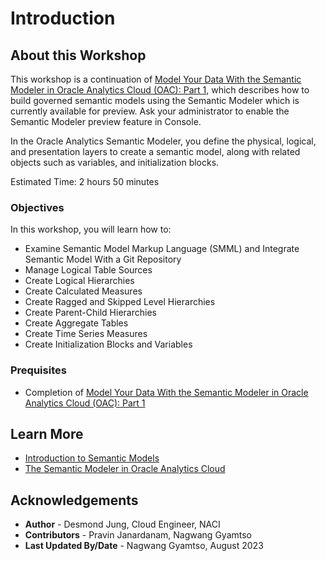 # Introduction

## About this Workshop

This workshop is a continuation of [Model Your Data With the Semantic Modeler in Oracle Analytics Cloud (OAC): Part 1](https://livelabs.oracle.com/pls/apex/r/dbpm/livelabs/view-workshop?wid=3566), which describes how to build governed semantic models using the Semantic Modeler which is currently available for preview. Ask your administrator to enable the Semantic Modeler preview feature in Console.

In the Oracle Analytics Semantic Modeler, you define the physical, logical, and presentation layers to create a semantic model, along with related objects such as variables, and initialization blocks.

Estimated Time: 2 hours 50 minutes

### Objectives

In this workshop, you will learn how to:
* Examine Semantic Model Markup Language (SMML) and Integrate Semantic Model With a Git Repository
* Manage Logical Table Sources
* Create Logical Hierarchies
* Create Calculated Measures
* Create Ragged and Skipped Level Hierarchies
* Create Parent-Child Hierarchies
* Create Aggregate Tables
* Create Time Series Measures
* Create Initialization Blocks and Variables

### Prequisites

* Completion of [Model Your Data With the Semantic Modeler in Oracle Analytics Cloud (OAC): Part 1](https://livelabs.oracle.com/pls/apex/r/dbpm/livelabs/view-workshop?wid=3566)


## Learn More
* [Introduction to Semantic Models](https://docs.oracle.com/en/cloud/paas/analytics-cloud/acmdg/introduction-semantic-models.html)
* [The Semantic Modeler in Oracle Analytics Cloud](https://blogs.oracle.com/analytics/post/the-semantic-modeler-in-oracle-analytics-cloud)

## Acknowledgements
* **Author** - Desmond Jung, Cloud Engineer, NACI
* **Contributors** - Pravin Janardanam, Nagwang Gyamtso
* **Last Updated By/Date** - Nagwang Gyamtso, August 2023
